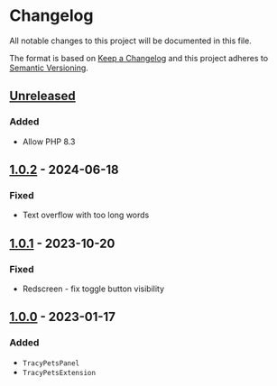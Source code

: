 # Changelog

All notable changes to this project will be documented in this file.

The format is based on [Keep a Changelog](http://keepachangelog.com/en/1.0.0/)
and this project adheres to [Semantic Versioning](http://semver.org/spec/v2.0.0.html).

## [Unreleased](https://github.com/orisai/tracy-pets/compare/1.0.2...v1.x)

### Added

- Allow PHP 8.3

## [1.0.2](https://github.com/orisai/tracy-pets/compare/1.0.1...1.0.2) - 2024-06-18

### Fixed

- Text overflow with too long words

## [1.0.1](https://github.com/orisai/tracy-pets/compare/1.0.0...1.0.1) - 2023-10-20

### Fixed

- Redscreen - fix toggle button visibility

## [1.0.0](https://github.com/orisai/tracy-pets/releases/tag/1.0.0) - 2023-01-17

### Added

- `TracyPetsPanel`
- `TracyPetsExtension`
